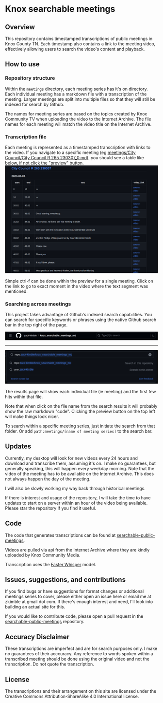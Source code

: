 # Knox searchable meetings

## Overview

This repository contains timestamped transcriptions of public meetings in Knox County TN. Each timestamp also contains a link to the meeting video, effectively allowing users to search the video's content and playback.

## How to use

### Repository structure

Within the `meetings` directory, each meeting series has it's on directory. Each individual meeting has a markdown file with a transcription of the meeting. Larger meetings are split into multiple files so that they will still be indexed for search by Github.

The names for meeting series are based on the topics created by Knox Community TV when uploading the video to the Internet Archive. The file names for each meeting will match the video title on the Internet Archive.

### Transcription file

Each meeting is represented as a timestamped transcription with links to the video. If you navigate to a specific meeting (eg [meetings/City Council/City Council R 265 230307_0.md](https://github.com/zack-kimble/knox_searchable_meetings_md/blob/main/meetings/City%20Council/City%20Council%20R%20265%20230307_0.md)), you should see a table like below, if not click the "preview" button.
![docs/assets/sample_meeting_page.png](docs/assets/sample_meeting_page.png)

Simple ctrl-f can be done within the preview for a single meeting. Click on the link to go to exact moment in the video where the text segment was mentioned.


### Searching across meetings

This project takes advantage of Github's indexed search capabilities. You can search for specific keywords or phrases using the native Github search bar in the top right of the page.

![search.png](docs/assets/search.png)

----

![search_bar.png](docs/assets/search_bar.png)

The results page will show each individual file (ie meeting) and the first few hits within that file.

Note that when click on the file name from the search results it will probably show the raw markdown "code". Clicking the preview button on the top left will make things look nicer.

To search within a specific meeting series, just initiate the search from that folder. Or add `path:meetings/[name of meeting series]` to the search bar.


## Updates

Currently, my desktop will look for new videos every 24 hours and download and transcribe them, assuming it's on. I make no guarantees, but generally speaking, this will happen every weekday morning. Note that the video of the meeting has to be available on the Internet Archive. This does not always happen the day of the meeting.

I will also be slowly working my way back through historical meetings.

If there is interest and usage of the repository, I will take the time to have updates to start on a server within an hour of the video being available. Please star the repository if you find it useful.

## Code 

The code that generates transcriptions can be found at [searchable-public-meetings](https://github.com/zack-kimble/searchable-public-meetings).

Videos are pulled via api from the Internet Archive where they are kindly uploaded by Knox Community Media.

Transcription uses the [Faster Whisper](https://github.com/guillaumekln/faster-whisper) model.

## Issues, suggestions, and contributions

If you find bugs or have suggestions for format changes or additional meetings series to cover, please either open an issue here or email me at zkimble at gmail dot com. If there's enough interest and need, I'll look into building an actual site for this.

If you would like to contribute code, please open a pull request in the [searchable-public-meetings](https://github.com/zack-kimble/searchable-public-meetings) repository.

## Accuracy Disclaimer

These transcriptions are imperfect and are for search purposes only. I make no guarantees of their acccuracy. Any reference to words spoken within a transcribed meeting should be done using the original video and not the transcription. Do not quote the transcription.


## License

The transcriptions and their arrangement on this site are licensed under the  Creative Commons Attribution-ShareAlike 4.0 International license.